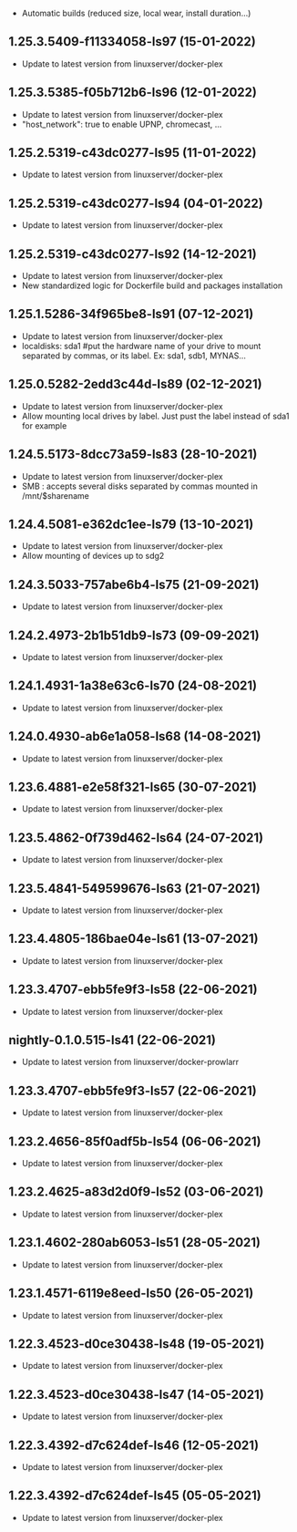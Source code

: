 - Automatic builds (reduced size, local wear, install duration...)
## 1.25.3.5409-f11334058-ls97 (15-01-2022)

- Update to latest version from linuxserver/docker-plex

## 1.25.3.5385-f05b712b6-ls96 (12-01-2022)

- Update to latest version from linuxserver/docker-plex
- "host_network": true to enable UPNP, chromecast, ...

## 1.25.2.5319-c43dc0277-ls95 (11-01-2022)

- Update to latest version from linuxserver/docker-plex

## 1.25.2.5319-c43dc0277-ls94 (04-01-2022)

- Update to latest version from linuxserver/docker-plex

## 1.25.2.5319-c43dc0277-ls92 (14-12-2021)

- Update to latest version from linuxserver/docker-plex
- New standardized logic for Dockerfile build and packages installation

## 1.25.1.5286-34f965be8-ls91 (07-12-2021)

- Update to latest version from linuxserver/docker-plex
- localdisks: sda1 #put the hardware name of your drive to mount separated by commas, or its label. Ex: sda1, sdb1, MYNAS...

## 1.25.0.5282-2edd3c44d-ls89 (02-12-2021)

- Update to latest version from linuxserver/docker-plex
- Allow mounting local drives by label. Just pust the label instead of sda1 for example

## 1.24.5.5173-8dcc73a59-ls83 (28-10-2021)

- Update to latest version from linuxserver/docker-plex
- SMB : accepts several disks separated by commas mounted in /mnt/$sharename

## 1.24.4.5081-e362dc1ee-ls79 (13-10-2021)

- Update to latest version from linuxserver/docker-plex
- Allow mounting of devices up to sdg2

## 1.24.3.5033-757abe6b4-ls75 (21-09-2021)

- Update to latest version from linuxserver/docker-plex

## 1.24.2.4973-2b1b51db9-ls73 (09-09-2021)

- Update to latest version from linuxserver/docker-plex

## 1.24.1.4931-1a38e63c6-ls70 (24-08-2021)

- Update to latest version from linuxserver/docker-plex

## 1.24.0.4930-ab6e1a058-ls68 (14-08-2021)

- Update to latest version from linuxserver/docker-plex

## 1.23.6.4881-e2e58f321-ls65 (30-07-2021)

- Update to latest version from linuxserver/docker-plex

## 1.23.5.4862-0f739d462-ls64 (24-07-2021)

- Update to latest version from linuxserver/docker-plex

## 1.23.5.4841-549599676-ls63 (21-07-2021)

- Update to latest version from linuxserver/docker-plex

## 1.23.4.4805-186bae04e-ls61 (13-07-2021)

- Update to latest version from linuxserver/docker-plex

## 1.23.3.4707-ebb5fe9f3-ls58 (22-06-2021)

- Update to latest version from linuxserver/docker-plex

## nightly-0.1.0.515-ls41 (22-06-2021)

- Update to latest version from linuxserver/docker-prowlarr

## 1.23.3.4707-ebb5fe9f3-ls57 (22-06-2021)

- Update to latest version from linuxserver/docker-plex

## 1.23.2.4656-85f0adf5b-ls54 (06-06-2021)

- Update to latest version from linuxserver/docker-plex

## 1.23.2.4625-a83d2d0f9-ls52 (03-06-2021)

- Update to latest version from linuxserver/docker-plex

## 1.23.1.4602-280ab6053-ls51 (28-05-2021)

- Update to latest version from linuxserver/docker-plex

## 1.23.1.4571-6119e8eed-ls50 (26-05-2021)

- Update to latest version from linuxserver/docker-plex

## 1.22.3.4523-d0ce30438-ls48 (19-05-2021)

- Update to latest version from linuxserver/docker-plex

## 1.22.3.4523-d0ce30438-ls47 (14-05-2021)

- Update to latest version from linuxserver/docker-plex

## 1.22.3.4392-d7c624def-ls46 (12-05-2021)

- Update to latest version from linuxserver/docker-plex

## 1.22.3.4392-d7c624def-ls45 (05-05-2021)

- Update to latest version from linuxserver/docker-plex
